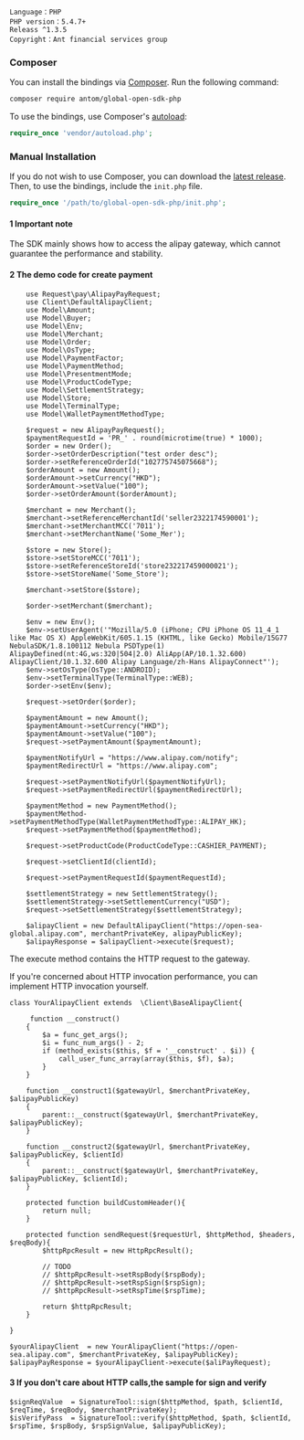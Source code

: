 ```
Language：PHP
PHP version：5.4.7+
Releass ^1.3.5
Copyright：Ant financial services group
```

### Composer

You can install the bindings via [Composer](http://getcomposer.org/). Run the following command:

```bash
composer require antom/global-open-sdk-php
```

To use the bindings, use Composer's [autoload](https://getcomposer.org/doc/01-basic-usage.md#autoloading):

```php
require_once 'vendor/autoload.php';
```

### Manual Installation

If you do not wish to use Composer, you can download the [latest release](https://github.com/alipay/global-open-sdk-php/releases). Then, to use the bindings, include the `init.php` file.

```php
require_once '/path/to/global-open-sdk-php/init.php';
```


#### 1 Important note
The SDK mainly shows how to access the alipay gateway, which cannot guarantee the performance and stability.

#### 2 The demo code for create payment
```
    use Request\pay\AlipayPayRequest;
    use Client\DefaultAlipayClient;
    use Model\Amount;
    use Model\Buyer;    
    use Model\Env;
    use Model\Merchant;
    use Model\Order;
    use Model\OsType;
    use Model\PaymentFactor;
    use Model\PaymentMethod;
    use Model\PresentmentMode;
    use Model\ProductCodeType;
    use Model\SettlementStrategy;
    use Model\Store;
    use Model\TerminalType;
    use Model\WalletPaymentMethodType;
    
    $request = new AlipayPayRequest();
    $paymentRequestId = 'PR_' . round(microtime(true) * 1000);
    $order = new Order();
    $order->setOrderDescription("test order desc");
    $order->setReferenceOrderId("102775745075668");
    $orderAmount = new Amount();
    $orderAmount->setCurrency("HKD");
    $orderAmount->setValue("100");
    $order->setOrderAmount($orderAmount);

    $merchant = new Merchant();
    $merchant->setReferenceMerchantId('seller2322174590001');
    $merchant->setMerchantMCC('7011');
    $merchant->setMerchantName('Some_Mer');

    $store = new Store();
    $store->setStoreMCC('7011');
    $store->setReferenceStoreId('store232217459000021');
    $store->setStoreName('Some_Store');

    $merchant->setStore($store);

    $order->setMerchant($merchant);

    $env = new Env();
    $env->setUserAgent('"Mozilla/5.0 (iPhone; CPU iPhone OS 11_4_1 like Mac OS X) AppleWebKit/605.1.15 (KHTML, like Gecko) Mobile/15G77 NebulaSDK/1.8.100112 Nebula PSDType(1) AlipayDefined(nt:4G,ws:320|504|2.0) AliApp(AP/10.1.32.600) AlipayClient/10.1.32.600 Alipay Language/zh-Hans AlipayConnect"');
    $env->setOsType(OsType::ANDROID);
    $env->setTerminalType(TerminalType::WEB);
    $order->setEnv($env);

    $request->setOrder($order);

    $paymentAmount = new Amount();
    $paymentAmount->setCurrency("HKD");
    $paymentAmount->setValue("100");
    $request->setPaymentAmount($paymentAmount);

    $paymentNotifyUrl = "https://www.alipay.com/notify";
    $paymentRedirectUrl = "https://www.alipay.com";

    $request->setPaymentNotifyUrl($paymentNotifyUrl);
    $request->setPaymentRedirectUrl($paymentRedirectUrl);

    $paymentMethod = new PaymentMethod();
    $paymentMethod->setPaymentMethodType(WalletPaymentMethodType::ALIPAY_HK);
    $request->setPaymentMethod($paymentMethod);

    $request->setProductCode(ProductCodeType::CASHIER_PAYMENT);

    $request->setClientId(clientId);

    $request->setPaymentRequestId($paymentRequestId);

    $settlementStrategy = new SettlementStrategy();
    $settlementStrategy->setSettlementCurrency("USD");
    $request->setSettlementStrategy($settlementStrategy);

    $alipayClient = new DefaultAlipayClient("https://open-sea-global.alipay.com", merchantPrivateKey, alipayPublicKey);
    $alipayResponse = $alipayClient->execute($request);
```

The execute method contains the HTTP request to the gateway.

If you're concerned about HTTP invocation performance, you can implement HTTP invocation yourself.

```
class YourAlipayClient extends  \Client\BaseAlipayClient{

     function __construct()
    {
        $a = func_get_args();
        $i = func_num_args() - 2;
        if (method_exists($this, $f = '__construct' . $i)) {
            call_user_func_array(array($this, $f), $a);
        }
    }

    function __construct1($gatewayUrl, $merchantPrivateKey, $alipayPublicKey)
    {
        parent::__construct($gatewayUrl, $merchantPrivateKey, $alipayPublicKey);
    }

    function __construct2($gatewayUrl, $merchantPrivateKey, $alipayPublicKey, $clientId)
    {
        parent::__construct($gatewayUrl, $merchantPrivateKey, $alipayPublicKey, $clientId);
    }

    protected function buildCustomHeader(){
        return null;
    }

    protected function sendRequest($requestUrl, $httpMethod, $headers, $reqBody){
        $httpRpcResult = new HttpRpcResult();

        // TODO
        // $httpRpcResult->setRspBody($rspBody);
        // $httpRpcResult->setRspSign($rspSign);
        // $httpRpcResult->setRspTime($rspTime);

        return $httpRpcResult;
    }

}

$yourAlipayClient  = new YourAlipayClient("https://open-sea.alipay.com", $merchantPrivateKey, $alipayPublicKey);
$alipayPayResponse = $yourAlipayClient->execute($aliPayRequest);

```

#### 3 If you don't care about HTTP calls,the sample for sign and verify

```
$signReqValue  = SignatureTool::sign($httpMethod, $path, $clientId, $reqTime, $reqBody, $merchantPrivateKey);
$isVerifyPass  = SignatureTool::verify($httpMethod, $path, $clientId, $rspTime, $rspBody, $rspSignValue, $alipayPublicKey);

```
